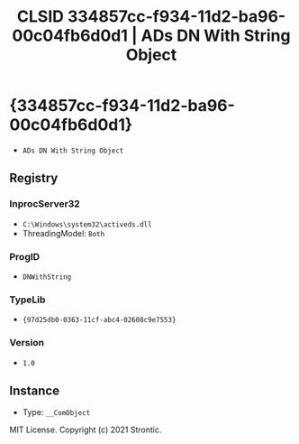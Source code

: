 ﻿---
title: "CLSID 334857cc-f934-11d2-ba96-00c04fb6d0d1 | ADs DN With String Object"
excerpt: What is COM-Object CLSID 334857cc-f934-11d2-ba96-00c04fb6d0d1?
---

# {334857cc-f934-11d2-ba96-00c04fb6d0d1}

* `ADs DN With String Object`

## Registry


### InprocServer32

* `C:\Windows\system32\activeds.dll`
* ThreadingModel: `Both`

### ProgID

* `DNWithString`

### TypeLib

* `{97d25db0-0363-11cf-abc4-02608c9e7553}`

### Version

* `1.0`

## Instance

* Type: `__ComObject`

MIT License. Copyright (c) 2021 Strontic.


